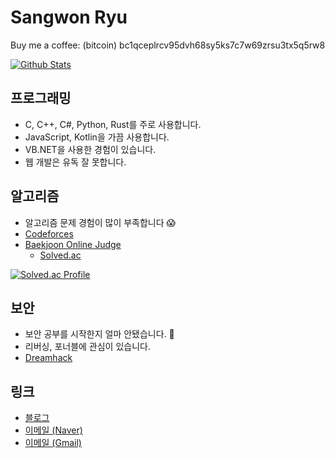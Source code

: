 # Sangwon Ryu
Buy me a coffee: (bitcoin) bc1qceplrcv95dvh68sy5ks7c7w69zrsu3tx5q5rw8

[![Github Stats](https://github-readme-stats.vercel.app/api?username=sangwon090)](https://github.com/sangwon090)

## 프로그래밍
- C, C++, C#, Python, Rust를 주로 사용합니다.
- JavaScript, Kotlin을 가끔 사용합니다.
- VB.NET을 사용한 경험이 있습니다.
- 웹 개발은 유독 잘 못합니다.

## 알고리즘
- 알고리즘 문제 경험이 많이 부족합니다 😱
- [Codeforces](https://codeforces.com/profile/sangwon090)
- [Baekjoon Online Judge](https://www.acmicpc.net/user/sangwon090)
  - [Solved.ac](https://solved.ac/profile/sangwon090)

[![Solved.ac Profile](http://mazassumnida.wtf/api/generate_badge?boj=sangwon090)](https://solved.ac/profile/sangwon090)

## 보안
- 보안 공부를 시작한지 얼마 안됐습니다. 🐣
- 리버싱, 포너블에 관심이 있습니다.
- [Dreamhack](https://dreamhack.io/users/3826)

## 링크
- [블로그](https://blog.sryu.dev/)
- [이메일 (Naver)](mailto:bdboy090@naver.com)
- [이메일 (Gmail)](mailto:bdboy4665@gmail.com)
